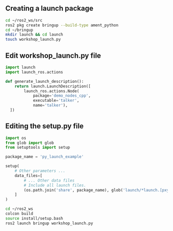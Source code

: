 

## Creating a launch package


```bash
cd ~/ros2_ws/src
ros2 pkg create bringup --build-type ament_python
cd ~/bringup
mkdir launch && cd launch
touch workshop_launch.py
```

## Edit workshop_launch.py file
```python
import launch
import launch_ros.actions

def generate_launch_description():
    return launch.LaunchDescription([
        launch_ros.actions.Node(
            package='demo_nodes_cpp',
            executable='talker',
            name='talker'),
  ])
```

## Editing the setup.py file 
```python
import os
from glob import glob
from setuptools import setup

package_name = 'py_launch_example'

setup(
    # Other parameters ...
    data_files=[
        # ... Other data files
        # Include all launch files.
        (os.path.join('share', package_name), glob('launch/*launch.[pxy][yma]*'))
    ]
)
```


```bash
cd ~/ros2_ws
colcon build
source install/setup.bash
ros2 launch bringup workshop_launch.py
```
